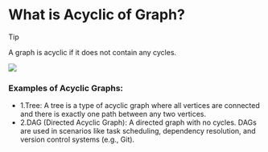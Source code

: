 # What is Acyclic of Graph?

>[!TIP]
>A graph is acyclic if it does not contain any cycles.

<img src="https://miro.medium.com/v2/resize:fit:720/format:webp/1*GnMghFkLYP6LGbbGsPYLww.jpeg" />

### Examples of Acyclic Graphs:
- 1.Tree: A tree is a type of acyclic graph where all vertices are connected and there is exactly one path between any two vertices.
- 2.DAG (Directed Acyclic Graph): A directed graph with no cycles. DAGs are used in scenarios like task scheduling, dependency resolution, and version control systems (e.g., Git).
